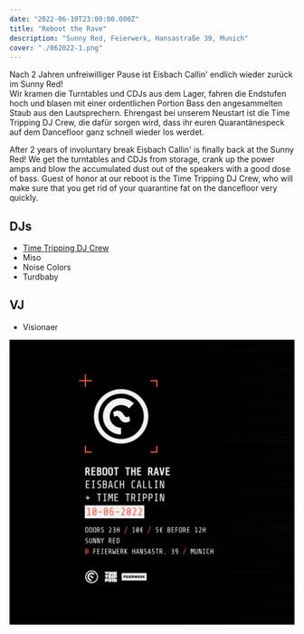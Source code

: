 ```yaml
---
date: "2022-06-10T23:00:00.000Z"
title: "Reboot the Rave"
description: "Sunny Red, Feierwerk, Hansastraße 39, Munich"
cover: "./062022-1.png"
---
```


Nach 2 Jahren unfreiwilliger Pause ist Eisbach Callin' endlich wieder zurück im Sunny Red!  
Wir kramen die Turntables und CDJs aus dem Lager, fahren die Endstufen hoch und blasen mit einer ordentlichen Portion Bass den angesammelten Staub aus den Lautsprechern. Ehrengast bei unserem Neustart ist die Time Tripping DJ Crew, die dafür sorgen wird, dass ihr euren Quarantänespeck auf dem Dancefloor ganz schnell wieder los werdet.

After 2 years of involuntary break Eisbach Callin' is finally back at the Sunny Red!
We get the turntables and CDJs from storage, crank up the power amps and blow the accumulated dust out of the speakers with a good dose of bass. Guest of honor at our reboot is the Time Tripping DJ Crew, who will make sure that you get rid of your quarantine fat on the dancefloor very quickly.

## DJs

- [Time Tripping DJ Crew](https://soundcloud.com/timetripping)
- Miso
- Noise Colors
- Turdbaby

## VJ

- Visionaer

![Back Flyer](./062022.png)
